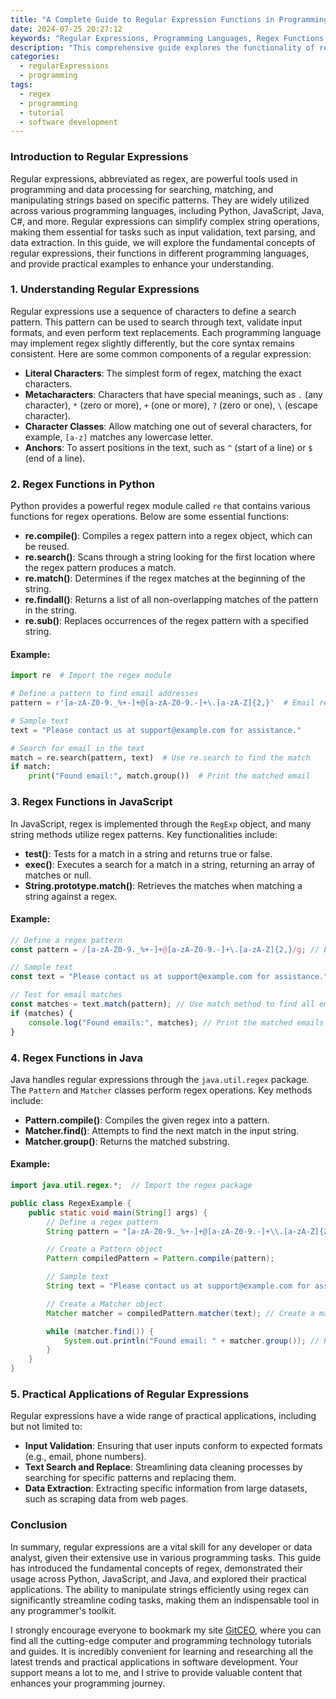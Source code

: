 ```yaml
---
title: "A Complete Guide to Regular Expression Functions in Programming Languages"
date: 2024-07-25 20:27:12
keywords: "Regular Expressions, Programming Languages, Regex Functions, Software Development, Text Processing"
description: "This comprehensive guide explores the functionality of regular expressions (regex) across various programming languages. It provides an in-depth examination of regex concepts, practical applications, detailed examples, and essential commands to equip beginners and experienced developers alike with the skills needed to leverage regex in software development. By the end of this tutorial, readers will have a thorough understanding of how to implement regex in their programming tasks efficiently."
categories:
  - regularExpressions
  - programming
tags:
  - regex
  - programming
  - tutorial
  - software development
---
```


### Introduction to Regular Expressions

Regular expressions, abbreviated as regex, are powerful tools used in programming and data processing for searching, matching, and manipulating strings based on specific patterns. They are widely utilized across various programming languages, including Python, JavaScript, Java, C#, and more. Regular expressions can simplify complex string operations, making them essential for tasks such as input validation, text parsing, and data extraction. In this guide, we will explore the fundamental concepts of regular expressions, their functions in different programming languages, and provide practical examples to enhance your understanding. 

<!-- more -->

### 1. Understanding Regular Expressions

Regular expressions use a sequence of characters to define a search pattern. This pattern can be used to search through text, validate input formats, and even perform text replacements. Each programming language may implement regex slightly differently, but the core syntax remains consistent. Here are some common components of a regular expression:

- **Literal Characters**: The simplest form of regex, matching the exact characters.
- **Metacharacters**: Characters that have special meanings, such as `.` (any character), `*` (zero or more), `+` (one or more), `?` (zero or one), `\` (escape character).
- **Character Classes**: Allow matching one out of several characters, for example, `[a-z]` matches any lowercase letter.
- **Anchors**: To assert positions in the text, such as `^` (start of a line) or `$` (end of a line).

### 2. Regex Functions in Python

Python provides a powerful regex module called `re` that contains various functions for regex operations. Below are some essential functions:

- **re.compile()**: Compiles a regex pattern into a regex object, which can be reused.
- **re.search()**: Scans through a string looking for the first location where the regex pattern produces a match.
- **re.match()**: Determines if the regex matches at the beginning of the string.
- **re.findall()**: Returns a list of all non-overlapping matches of the pattern in the string.
- **re.sub()**: Replaces occurrences of the regex pattern with a specified string.

#### Example:

```python
import re  # Import the regex module

# Define a pattern to find email addresses
pattern = r'[a-zA-Z0-9._%+-]+@[a-zA-Z0-9.-]+\.[a-zA-Z]{2,}'  # Email regex pattern

# Sample text
text = "Please contact us at support@example.com for assistance."

# Search for email in the text
match = re.search(pattern, text)  # Use re.search to find the match
if match:
    print("Found email:", match.group())  # Print the matched email
```

### 3. Regex Functions in JavaScript

In JavaScript, regex is implemented through the `RegExp` object, and many string methods utilize regex patterns. Key functionalities include:

- **test()**: Tests for a match in a string and returns true or false.
- **exec()**: Executes a search for a match in a string, returning an array of matches or null.
- **String.prototype.match()**: Retrieves the matches when matching a string against a regex.

#### Example:

```javascript
// Define a regex pattern
const pattern = /[a-zA-Z0-9._%+-]+@[a-zA-Z0-9.-]+\.[a-zA-Z]{2,}/g; // Email regex pattern

// Sample text
const text = "Please contact us at support@example.com for assistance.";

// Test for email matches
const matches = text.match(pattern); // Use match method to find all email addresses
if (matches) {
    console.log("Found emails:", matches); // Print the matched emails
}
```

### 4. Regex Functions in Java

Java handles regular expressions through the `java.util.regex` package. The `Pattern` and `Matcher` classes perform regex operations. Key methods include:

- **Pattern.compile()**: Compiles the given regex into a pattern.
- **Matcher.find()**: Attempts to find the next match in the input string.
- **Matcher.group()**: Returns the matched substring.

#### Example:

```java
import java.util.regex.*;  // Import the regex package

public class RegexExample {
    public static void main(String[] args) {
        // Define a regex pattern
        String pattern = "[a-zA-Z0-9._%+-]+@[a-zA-Z0-9.-]+\\.[a-zA-Z]{2,}"; // Email regex pattern

        // Create a Pattern object
        Pattern compiledPattern = Pattern.compile(pattern);

        // Sample text
        String text = "Please contact us at support@example.com for assistance.";

        // Create a Matcher object
        Matcher matcher = compiledPattern.matcher(text); // Create a matcher for the text

        while (matcher.find()) {
            System.out.println("Found email: " + matcher.group()); // Print matched email
        }
    }
}
```

### 5. Practical Applications of Regular Expressions

Regular expressions have a wide range of practical applications, including but not limited to:

- **Input Validation**: Ensuring that user inputs conform to expected formats (e.g., email, phone numbers).
- **Text Search and Replace**: Streamlining data cleaning processes by searching for specific patterns and replacing them.
- **Data Extraction**: Extracting specific information from large datasets, such as scraping data from web pages.

### Conclusion

In summary, regular expressions are a vital skill for any developer or data analyst, given their extensive use in various programming tasks. This guide has introduced the fundamental concepts of regex, demonstrated their usage across Python, JavaScript, and Java, and explored their practical applications. The ability to manipulate strings efficiently using regex can significantly streamline coding tasks, making them an indispensable tool in any programmer's toolkit.

I strongly encourage everyone to bookmark my site [GitCEO](https://gitceo.com), where you can find all the cutting-edge computer and programming technology tutorials and guides. It is incredibly convenient for learning and researching all the latest trends and practical applications in software development. Your support means a lot to me, and I strive to provide valuable content that enhances your programming journey.